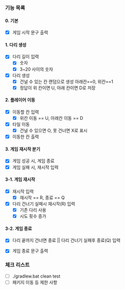 ### 기능 목록
#### 0. 기본
 - [x] 게임 시작 문구 출력
#### 1. 다리 생성
 - [x] 다리 길이 입력
   - [x] 숫자
   - [x] 3~20 사이의 숫자
 - [x] 다리 생성
   - [x] 건널 수 있는 칸 랜덤으로 생성 아래칸==0, 위칸==1
   - [x] 정답이 위 칸이면 U, 아래 칸이면 D로 저장
#### 2. 플레이어 이동
 - [x] 이동할 칸 입력
   - [x] 위칸 이동 == U, 아래칸 이동 == D
 - [x] 타일 이동
   - [x] 건널 수 있으면 O, 못 건너면 X로 표시
 - [x] 이동한 칸 출력
#### 3. 게임 재시작 분기
 - [x] 게임 성공 시, 게임 종료
 - [x] 게임 실패 시, 재시작 입력
#### 3-1. 게임 재시작
 - [x] 재시작 입력
    - [x] 재시작 == R, 종료 == Q
 - [x] 다리 건너기 실패시 재시작(R) 입력
   - [x] 기존 다리 사용
   - [x] 시도 횟수 증가
#### 3-2. 게임 종료
 - [x] 다리 끝까지 건너면 종료 || 다리 건너기 실패후 종료(Q) 입력
 - [x] 게임 종료 문구 출력


### 체크 리스트
 - [ ] ./gradlew.bat clean test
 - [ ] 패키지 이동 등 제한 사항